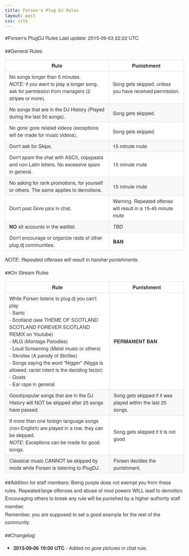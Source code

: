```yaml
---
title: Forsen's Plug.DJ Rules
layout: post
css: site
---
```

#Forsen's PlugDJ Rules
Last update: 2015-09-03 22:22 UTC

##General Rules

| Rule      | Punishment   |
|-----------|--------------|
| No songs longer than 5 minutes. <br>*NOTE:* if you want to play a longer song, ask for permission from managers (2 stripes or more). | Song gets skipped, unless you have received permission. |
| No songs that are in the DJ History (Played during the last 50 songs). | Song gets skipped. |
| No gore/ gore related videos (exceptions will be made for music videos). | Song gets skipped. |
| Don't ask for Skips. | 15 minute mute |
| Don't spam the chat with ASCII, copypasta and non-Latin letters. No excessive spam in general. | 15 minute mute |
| No asking for rank promotions, for yourself or others. The same applies to demotions. | 15 minute mute |
| Don't post Gore pics in chat. |Warning. Repeated offense will result in a 15-45 minute mute |
| **NO** alt accounts in the waitlist. | *TBD* |
| Don't encourage or organize raids of other plug.dj communities. | **BAN** |

*NOTE: Repeated offenses will result in harsher punishments.*

##On Stream Rules

| Rule      | Punishment   |
|-----------|--------------|
| While Forsen listens to plug.dj you can't play<br> - Sanic<br> - Scotland (see THEME OF SCOTLAND SCOTLAND FOREVER SCOTLAND REMIX on Youtube)<br> - MLG (Montage Parodies)<br> - Loud Screaming (Metal music or others)<br> - Skrollex (A parody of Skrillex)<br> - Songs saying the word "Nigger" (Nigga is allowed, racist intent is the deciding factor)<br> - Goats<br> - Ear rape in general<br> | **PERMANENT BAN** |
| Good/popular songs that are in the DJ History will NOT be skipped after 25 songs have passed. | Song gets skipped if it was played within the last 25 songs. |
| If more than one foreign language songs (non-English) are played in a row, they can be skipped.<br>*NOTE:* Exceptions can be made for good songs. | Song gets skipped if it is not good. |
| Classical music CANNOT be skipped by mods while Forsen is listening to PlugDJ. | Forsen decides the punishment. |

##Addition for staff members:
Being purple does not exempt you from these rules. Repeated/large offences and abuse of mod powers WILL lead to demotion.  
Encouraging others to break any rule will be punished by a higher authority staff member.  
Remember, you are supposed to set a good example for the rest of the community.  

##Changelog:
 * **2015-09-06 19:00 UTC** - Added no *gore pictures* in chat rule.


<style>
body {
    font-family: "Helvetica Neue", Helvetica, "Segoe UI", Arial, freesans, sans-serif;
    color: #333;
    font-size: 16px;
    line-height: 1.6;
}
table th,  table td {
    padding: 6px 13px;
    border: 1px solid #ddd;
}
table {
    border-collapse: collapse;
    border-spacing: 2px;
}

table tr {
  border-top: 1px solid #ccc;
  background-color: #fff;
}
table tr:nth-child(2n) {
  background-color: #f8f8f8;
}
</style>
